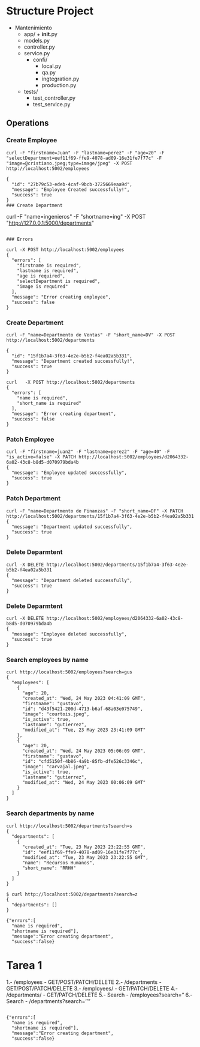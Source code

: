 # Structure Project

- Mantenimiento
  - app/ + **init**.py
  - models.py
  - controller.py
  - service.py
    - confi/
      - local.py
      - qa.py
      - ingtegration.py
      - production.py
  - tests/
    - test_controller.py
    - test_service.py

## Operations

### Create Employee

```
curl -F "firstname=Juan" -F "lastname=perez" -F "age=20" -F "selectDepartment=eef11f69-ffe9-4078-ad09-16e31fe7f77c" -F "image=@cristiano.jpeg;type=image/jpeg" -X POST http://localhost:5002/employees

{
  "id": "27b79c53-edeb-4caf-9bcb-3725669eaa9d",
  "message": "Employee Created successfully!",
  "success": true
}
### Create Department

```
curl -F "name=ingenieros" -F "shortname=ing" -X POST "http://127.0.0.1:5000/departments"
```

### Errors

curl -X POST http://localhost:5002/employees
{
  "errors": [
    "firstname is required",
    "lastname is required",
    "age is required",
    "selectDepartment is required",
    "image is required"
  ],
  "message": "Error creating employee",
  "success": false
}

```

### Create Department

```
curl -F "name=Departmento de Ventas" -F "short_name=DV" -X POST http://localhost:5002/departments

{
  "id": "15f1b7a4-3f63-4e2e-b5b2-f4ea02a5b331",
  "message": "Department created successfully!",
  "success": true
}

curl   -X POST http://localhost:5002/departments
{
  "errors": [
    "name is required",
    "short_name is required"
  ],
  "message": "Error creating department",
  "success": false
}
```

### Patch Employee

```
curl -F "firstname=juan2" -F "lastname=perez2" -F "age=40" -F "is_active=false" -X PATCH http://localhost:5002/employees/d2064332-6a02-43c8-b8d5-d070979bda4b
{
  "message": "Employee updated successfully",
  "success": true
}
```

### Patch Department

```
curl -F "name=Departmento de Finanzas" -F "short_name=DF" -X PATCH http://localhost:5002/departments/15f1b7a4-3f63-4e2e-b5b2-f4ea02a5b331
{
  "message": "Department updated successfully",
  "success": true
}
```

### Delete Deparmtent

```
curl -X DELETE http://localhost:5002/departments/15f1b7a4-3f63-4e2e-b5b2-f4ea02a5b331
{
  "message": "Department deleted successfully",
  "success": true
}
```

### Delete Deparmtent

```
curl -X DELETE http://localhost:5002/employees/d2064332-6a02-43c8-b8d5-d070979bda4b
{
  "message": "Employee deleted successfully",
  "success": true
}
```

### Search employees by name

```
curl http://localhost:5002/employees?search=gus
{
  "employees": [
    {
      "age": 20,
      "created_at": "Wed, 24 May 2023 04:41:09 GMT",
      "firstname": "gustavo",
      "id": "d43f5421-200d-4713-b6af-68a03e075749",
      "image": "courtois.jpeg",
      "is_active": true,
      "lastname": "gutierrez",
      "modified_at": "Tue, 23 May 2023 23:41:09 GMT"
    },
    {
      "age": 20,
      "created_at": "Wed, 24 May 2023 05:06:09 GMT",
      "firstname": "gustavo",
      "id": "cfd5150f-4b86-4a9b-85fb-dfe526c3346c",
      "image": "carvajal.jpeg",
      "is_active": true,
      "lastname": "gutierrez",
      "modified_at": "Wed, 24 May 2023 00:06:09 GMT"
    }
  ]
}
```

### Search departments by name

```
curl http://localhost:5002/departments?search=s
{
  "departments": [
    {
      "created_at": "Tue, 23 May 2023 23:22:55 GMT",
      "id": "eef11f69-ffe9-4078-ad09-16e31fe7f77c",
      "modified_at": "Tue, 23 May 2023 23:22:55 GMT",
      "name": "Recursos Humanos",
      "short_name": "RRHH"
    }
  ]
}

$ curl http://localhost:5002/departments?search=z
{
  "departments": []
}
```

```
{"errors":[
  "name is required",
  "shortname is required"],
  "message":"Error creating department",
  "success":false}
```
# Tarea 1

1.- /employees - GET/POST/PATCH/DELETE
2.- /departments - GET/POST/PATCH/DELETE
3.- /employees/<id> - GET/PATCH/DELETE
4.- /departments/<id> - GET/PATCH/DELETE
5.- Search - /employees?search=<q>
6.- Search - /departments?search=<q>

```

```

```
{"errors":[
  "name is required",
  "shortname is required"],
  "message":"Error creating department",
  "success":false}
```
